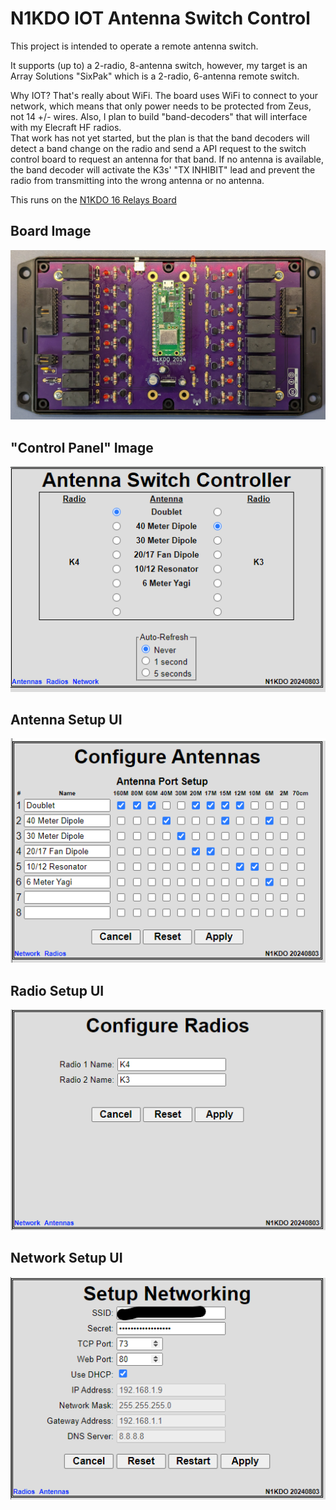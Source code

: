 # N1KDO IOT Antenna Switch Control

This project is intended to operate a remote antenna switch.  

It supports (up to) a 2-radio, 8-antenna switch, however, my target is an Array 
Solutions "SixPak" which is a 2-radio, 6-antenna remote switch.  

Why IOT?  That's really about WiFi.  The board uses WiFi to connect to your network,
which means that only power needs to be protected from Zeus, not 14 +/- wires.  Also, 
I plan to build "band-decoders" that will interface with my Elecraft HF radios.  
That work has not yet started, but the plan is that the band decoders will detect
a band change on the radio and send a API request to the switch control board to 
request an antenna for that band.  If no antenna is available, the band decoder
will activate the K3s' "TX INHIBIT" lead and prevent the radio from transmitting
into the wrong antenna or no antenna.

This runs on the [N1KDO 16 Relays Board](https://github.com/n1kdo/16-relays/)

## Board Image
![Board Image](board-image.jpg)

## "Control Panel" Image
![Control UI](control-ui.png)

## Antenna Setup UI
![Antenna Setup UI](antenna-ui.png)

## Radio Setup UI
![Radio Setup UI](radios-ui.png)

## Network Setup UI
![Network Setup UI](network-ui.png)

